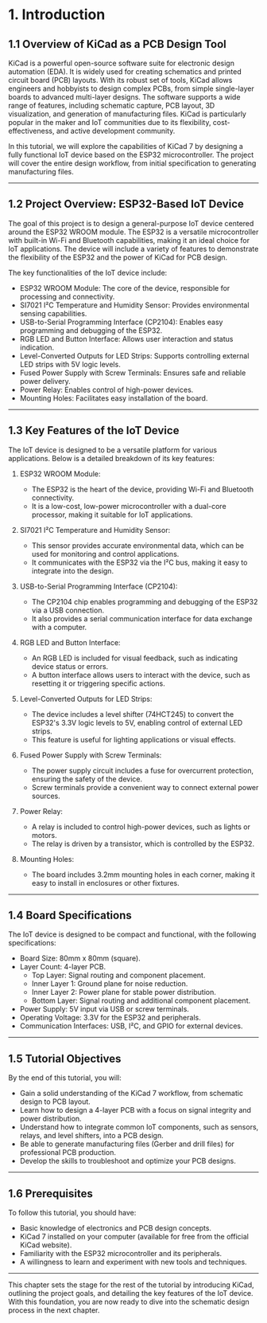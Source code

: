 # 1. Introduction

## 1.1 Overview of KiCad as a PCB Design Tool
KiCad is a powerful open-source software suite for electronic design automation (EDA). It is widely used for creating schematics and printed circuit board (PCB) layouts. With its robust set of tools, KiCad allows engineers and hobbyists to design complex PCBs, from simple single-layer boards to advanced multi-layer designs. The software supports a wide range of features, including schematic capture, PCB layout, 3D visualization, and generation of manufacturing files. KiCad is particularly popular in the maker and IoT communities due to its flexibility, cost-effectiveness, and active development community.

In this tutorial, we will explore the capabilities of KiCad 7 by designing a fully functional IoT device based on the ESP32 microcontroller. The project will cover the entire design workflow, from initial specification to generating manufacturing files.

---

## 1.2 Project Overview: ESP32-Based IoT Device
The goal of this project is to design a general-purpose IoT device centered around the ESP32 WROOM module. The ESP32 is a versatile microcontroller with built-in Wi-Fi and Bluetooth capabilities, making it an ideal choice for IoT applications. The device will include a variety of features to demonstrate the flexibility of the ESP32 and the power of KiCad for PCB design.

The key functionalities of the IoT device include:
- ESP32 WROOM Module: The core of the device, responsible for processing and connectivity.
- SI7021 I²C Temperature and Humidity Sensor: Provides environmental sensing capabilities.
- USB-to-Serial Programming Interface (CP2104): Enables easy programming and debugging of the ESP32.
- RGB LED and Button Interface: Allows user interaction and status indication.
- Level-Converted Outputs for LED Strips: Supports controlling external LED strips with 5V logic levels.
- Fused Power Supply with Screw Terminals: Ensures safe and reliable power delivery.
- Power Relay: Enables control of high-power devices.
- Mounting Holes: Facilitates easy installation of the board.

---

## 1.3 Key Features of the IoT Device
The IoT device is designed to be a versatile platform for various applications. Below is a detailed breakdown of its key features:

1. ESP32 WROOM Module:
   - The ESP32 is the heart of the device, providing Wi-Fi and Bluetooth connectivity.
   - It is a low-cost, low-power microcontroller with a dual-core processor, making it suitable for IoT applications.

2. SI7021 I²C Temperature and Humidity Sensor:
   - This sensor provides accurate environmental data, which can be used for monitoring and control applications.
   - It communicates with the ESP32 via the I²C bus, making it easy to integrate into the design.

3. USB-to-Serial Programming Interface (CP2104):
   - The CP2104 chip enables programming and debugging of the ESP32 via a USB connection.
   - It also provides a serial communication interface for data exchange with a computer.

4. RGB LED and Button Interface:
   - An RGB LED is included for visual feedback, such as indicating device status or errors.
   - A button interface allows users to interact with the device, such as resetting it or triggering specific actions.

5. Level-Converted Outputs for LED Strips:
   - The device includes a level shifter (74HCT245) to convert the ESP32's 3.3V logic levels to 5V, enabling control of external LED strips.
   - This feature is useful for lighting applications or visual effects.

6. Fused Power Supply with Screw Terminals:
   - The power supply circuit includes a fuse for overcurrent protection, ensuring the safety of the device.
   - Screw terminals provide a convenient way to connect external power sources.

7. Power Relay:
   - A relay is included to control high-power devices, such as lights or motors.
   - The relay is driven by a transistor, which is controlled by the ESP32.

8. Mounting Holes:
   - The board includes 3.2mm mounting holes in each corner, making it easy to install in enclosures or other fixtures.

---

## 1.4 Board Specifications
The IoT device is designed to be compact and functional, with the following specifications:
- Board Size: 80mm x 80mm (square).
- Layer Count: 4-layer PCB.
  - Top Layer: Signal routing and component placement.
  - Inner Layer 1: Ground plane for noise reduction.
  - Inner Layer 2: Power plane for stable power distribution.
  - Bottom Layer: Signal routing and additional component placement.
- Power Supply: 5V input via USB or screw terminals.
- Operating Voltage: 3.3V for the ESP32 and peripherals.
- Communication Interfaces: USB, I²C, and GPIO for external devices.

---

## 1.5 Tutorial Objectives
By the end of this tutorial, you will:
- Gain a solid understanding of the KiCad 7 workflow, from schematic design to PCB layout.
- Learn how to design a 4-layer PCB with a focus on signal integrity and power distribution.
- Understand how to integrate common IoT components, such as sensors, relays, and level shifters, into a PCB design.
- Be able to generate manufacturing files (Gerber and drill files) for professional PCB production.
- Develop the skills to troubleshoot and optimize your PCB designs.

---

## 1.6 Prerequisites
To follow this tutorial, you should have:
- Basic knowledge of electronics and PCB design concepts.
- KiCad 7 installed on your computer (available for free from the official KiCad website).
- Familiarity with the ESP32 microcontroller and its peripherals.
- A willingness to learn and experiment with new tools and techniques.

---

This chapter sets the stage for the rest of the tutorial by introducing KiCad, outlining the project goals, and detailing the key features of the IoT device. With this foundation, you are now ready to dive into the schematic design process in the next chapter.